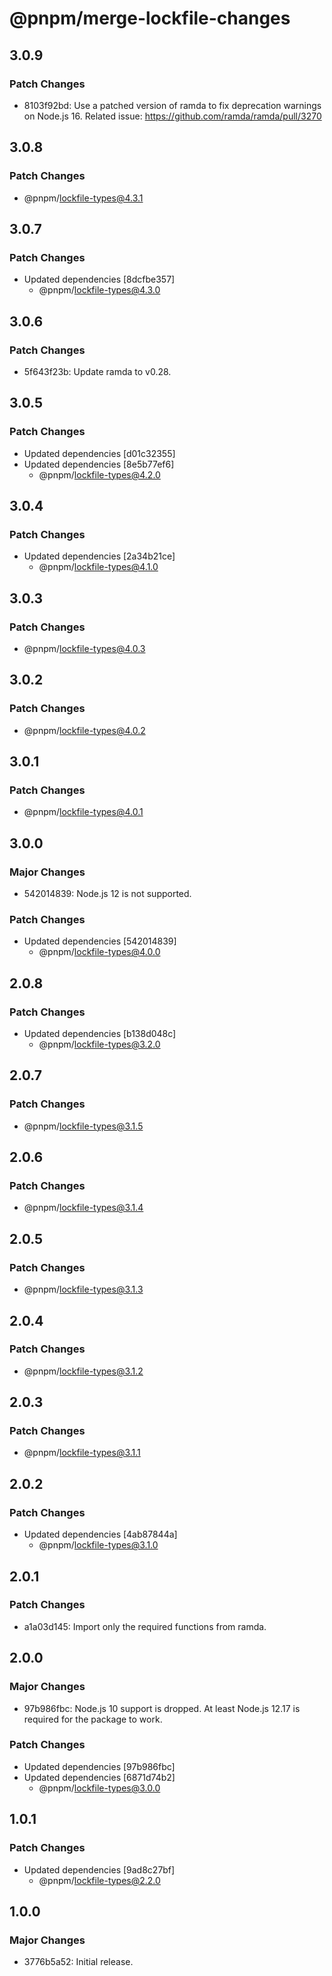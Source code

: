 # @pnpm/merge-lockfile-changes

## 3.0.9

### Patch Changes

- 8103f92bd: Use a patched version of ramda to fix deprecation warnings on Node.js 16. Related issue: https://github.com/ramda/ramda/pull/3270

## 3.0.8

### Patch Changes

- @pnpm/lockfile-types@4.3.1

## 3.0.7

### Patch Changes

- Updated dependencies [8dcfbe357]
  - @pnpm/lockfile-types@4.3.0

## 3.0.6

### Patch Changes

- 5f643f23b: Update ramda to v0.28.

## 3.0.5

### Patch Changes

- Updated dependencies [d01c32355]
- Updated dependencies [8e5b77ef6]
  - @pnpm/lockfile-types@4.2.0

## 3.0.4

### Patch Changes

- Updated dependencies [2a34b21ce]
  - @pnpm/lockfile-types@4.1.0

## 3.0.3

### Patch Changes

- @pnpm/lockfile-types@4.0.3

## 3.0.2

### Patch Changes

- @pnpm/lockfile-types@4.0.2

## 3.0.1

### Patch Changes

- @pnpm/lockfile-types@4.0.1

## 3.0.0

### Major Changes

- 542014839: Node.js 12 is not supported.

### Patch Changes

- Updated dependencies [542014839]
  - @pnpm/lockfile-types@4.0.0

## 2.0.8

### Patch Changes

- Updated dependencies [b138d048c]
  - @pnpm/lockfile-types@3.2.0

## 2.0.7

### Patch Changes

- @pnpm/lockfile-types@3.1.5

## 2.0.6

### Patch Changes

- @pnpm/lockfile-types@3.1.4

## 2.0.5

### Patch Changes

- @pnpm/lockfile-types@3.1.3

## 2.0.4

### Patch Changes

- @pnpm/lockfile-types@3.1.2

## 2.0.3

### Patch Changes

- @pnpm/lockfile-types@3.1.1

## 2.0.2

### Patch Changes

- Updated dependencies [4ab87844a]
  - @pnpm/lockfile-types@3.1.0

## 2.0.1

### Patch Changes

- a1a03d145: Import only the required functions from ramda.

## 2.0.0

### Major Changes

- 97b986fbc: Node.js 10 support is dropped. At least Node.js 12.17 is required for the package to work.

### Patch Changes

- Updated dependencies [97b986fbc]
- Updated dependencies [6871d74b2]
  - @pnpm/lockfile-types@3.0.0

## 1.0.1

### Patch Changes

- Updated dependencies [9ad8c27bf]
  - @pnpm/lockfile-types@2.2.0

## 1.0.0

### Major Changes

- 3776b5a52: Initial release.
